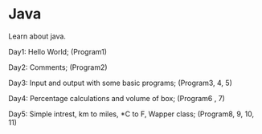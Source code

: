 # Java
Learn about java.

Day1: Hello World; (Program1)
 
Day2: Comments;  (Program2)

Day3: Input and output with some basic programs; (Program3, 4, 5) 

Day4: Percentage calculations and volume of box; (Program6 , 7)

Day5: Simple intrest, km to miles, *C to F, Wapper class; (Program8, 9, 10, 11)
